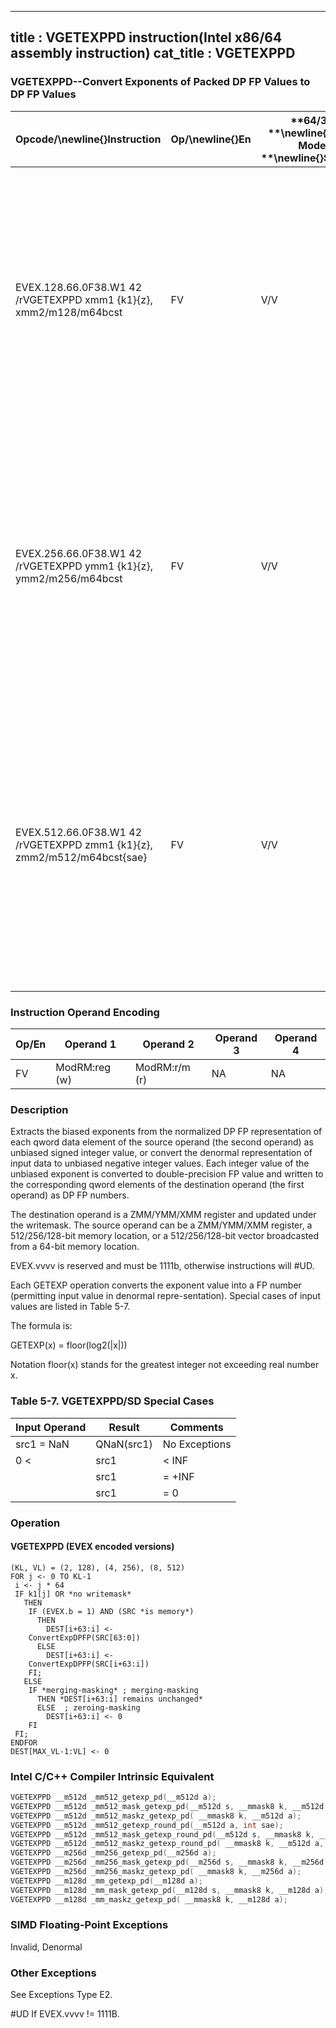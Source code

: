 ----------------------------
title : VGETEXPPD instruction(Intel x86/64 assembly instruction)
cat_title : VGETEXPPD
----------------------------
### VGETEXPPD--Convert Exponents of Packed DP FP Values to DP FP Values


|**Opcode/**\newline{}**Instruction**|**Op/**\newline{}**En**|**64/32 **\newline{}**bit Mode **\newline{}**Support**|**CPUID **\newline{}**Feature **\newline{}**Flag**|**Description**|
|------------------------------------|-----------------------|------------------------------------------------------|--------------------------------------------------|---------------|
|EVEX.128.66.0F38.W1 42 /rVGETEXPPD xmm1 {k1}{z}, xmm2/m128/m64bcst|FV|V/V|AVX512VLAVX512F|Convert the exponent of packed double-precision floating-point values in the source operand to DP FP results representing unbiased integer exponents and stores the results in the destination register.|
|EVEX.256.66.0F38.W1 42 /rVGETEXPPD ymm1 {k1}{z}, ymm2/m256/m64bcst|FV|V/V|AVX512VLAVX512F|Convert the exponent of packed double-precision floating-point values in the source operand to DP FP results representing unbiased integer exponents and stores the results in the destination register.|
|EVEX.512.66.0F38.W1 42 /rVGETEXPPD zmm1 {k1}{z}, zmm2/m512/m64bcst{sae}|FV|V/V|AVX512F|Convert the exponent of packed double-precision floating-point values in the source operand to DP FP results representing unbiased integer exponents and stores the results in the destination under writemask k1.|
### Instruction Operand Encoding


|Op/En|Operand 1|Operand 2|Operand 3|Operand 4|
|-----|---------|---------|---------|---------|
|FV|ModRM:reg (w)|ModRM:r/m (r)|NA|NA|
### Description


Extracts the biased exponents from the normalized DP FP representation of each qword data element of the source operand (the second operand) as unbiased signed integer value, or convert the denormal representation of input data to unbiased negative integer values. Each integer value of the unbiased exponent is converted to double-precision FP value and written to the corresponding qword elements of the destination operand (the first operand) as DP FP numbers. 

The destination operand is a ZMM/YMM/XMM register and updated under the writemask. The source operand can be a ZMM/YMM/XMM register, a 512/256/128-bit memory location, or a 512/256/128-bit vector broadcasted from a 64-bit memory location.

EVEX.vvvv is reserved and must be 1111b, otherwise instructions will #UD.

Each GETEXP operation converts the exponent value into a FP number (permitting input value in denormal repre-sentation). Special cases of input values are listed in Table 5-7.

The formula is:

GETEXP(x) = floor(log2(|x|)) 

Notation floor(x) stands for the greatest integer not exceeding real number x. 

### Table 5-7. VGETEXPPD/SD Special Cases


|**Input Operand**|**Result**|**Comments**|
|-----------------|----------|------------|
|src1 = NaN|QNaN(src1)|No Exceptions|
|0 < |src1| < INF|floor(log2(|src1|)) ||
|| src1| = +INF|+INF||
|| src1| = 0|-INF||

### Operation
#### VGETEXPPD (EVEX encoded versions)
```info-verb
(KL, VL) = (2, 128), (4, 256), (8, 512)
FOR j  <- 0 TO KL-1
 i  <- j * 64
 IF k1[j] OR *no writemask*
   THEN 
    IF (EVEX.b = 1) AND (SRC *is memory*)
      THEN
        DEST[i+63:i] <- 
    ConvertExpDPFP(SRC[63:0])
      ELSE 
        DEST[i+63:i]  <-
    ConvertExpDPFP(SRC[i+63:i])
    FI;
   ELSE 
    IF *merging-masking* ; merging-masking
      THEN *DEST[i+63:i] remains unchanged*
      ELSE  ; zeroing-masking
        DEST[i+63:i] <-  0
    FI
 FI;
ENDFOR
DEST[MAX_VL-1:VL]  <- 0
```

### Intel C/C++ Compiler Intrinsic Equivalent

```cpp
VGETEXPPD __m512d _mm512_getexp_pd(__m512d a);
VGETEXPPD __m512d _mm512_mask_getexp_pd(__m512d s, __mmask8 k, __m512d a);
VGETEXPPD __m512d _mm512_maskz_getexp_pd( __mmask8 k, __m512d a);
VGETEXPPD __m512d _mm512_getexp_round_pd(__m512d a, int sae);
VGETEXPPD __m512d _mm512_mask_getexp_round_pd(__m512d s, __mmask8 k, __m512d a, int sae);
VGETEXPPD __m512d _mm512_maskz_getexp_round_pd( __mmask8 k, __m512d a, int sae);
VGETEXPPD __m256d _mm256_getexp_pd(__m256d a);
VGETEXPPD __m256d _mm256_mask_getexp_pd(__m256d s, __mmask8 k, __m256d a);
VGETEXPPD __m256d _mm256_maskz_getexp_pd( __mmask8 k, __m256d a);
VGETEXPPD __m128d _mm_getexp_pd(__m128d a);
VGETEXPPD __m128d _mm_mask_getexp_pd(__m128d s, __mmask8 k, __m128d a);
VGETEXPPD __m128d _mm_maskz_getexp_pd( __mmask8 k, __m128d a);
```
### SIMD Floating-Point Exceptions


Invalid, Denormal

### Other Exceptions


See Exceptions Type E2.

#UD If EVEX.vvvv != 1111B.

